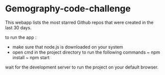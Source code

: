 # Gemography-code-challenge

This webapp lists the most starred Github repos that were created in the last 30 days.

to run the app :
- make sure that node.js is downloaded on your system
- open cmd in the project directory to run the following commands
 ~ npm install
 ~ npm start

wait for the development server to run the project on your default browser.